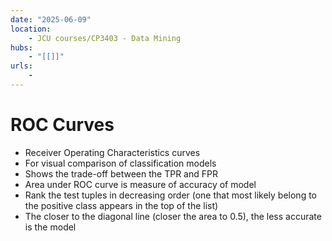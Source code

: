 ```yaml
---
date: "2025-06-09"
location: 
    - JCU courses/CP3403 - Data Mining
hubs: 
    - "[[]]"
urls:
    - 
---
```


# ROC Curves
+ Receiver Operating Characteristics curves
+ For visual comparison of classification models 
+ Shows the trade-off between the TPR and FPR
+ Area under ROC curve is measure of accuracy of model
+ Rank the test tuples in decreasing order (one that most likely belong to the positive class appears in the top of the list)
+ The closer to the diagonal  line (closer the area to 0.5), the less accurate is the model

